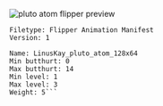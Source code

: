 ![pluto atom flipper preview](https://i.imgur.com/TRVbqax.png)

```
Filetype: Flipper Animation Manifest
Version: 1

Name: LinusKay_pluto_atom_128x64
Min butthurt: 0
Max butthurt: 14
Min level: 1
Max level: 3
Weight: 5```
